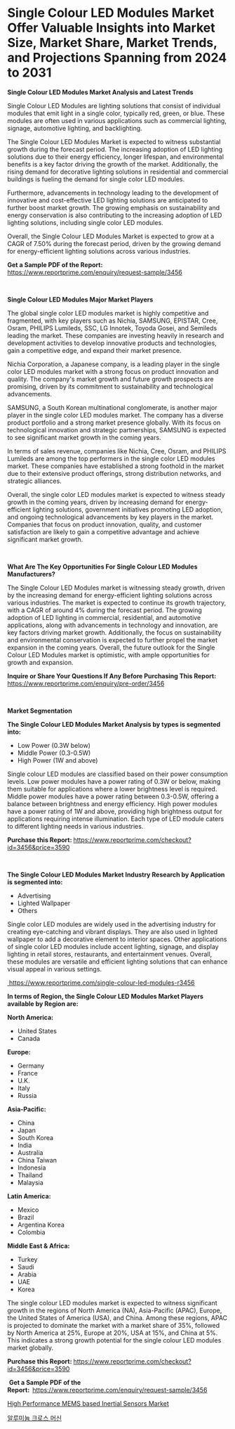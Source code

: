 <p><h1>Single Colour LED Modules Market Offer Valuable Insights into Market Size, Market Share, Market Trends, and Projections Spanning from 2024 to 2031</h1></p><p><strong>Single Colour LED Modules Market Analysis and Latest Trends</strong></p>
<p><p>Single Colour LED Modules are lighting solutions that consist of individual modules that emit light in a single color, typically red, green, or blue. These modules are often used in various applications such as commercial lighting, signage, automotive lighting, and backlighting.</p><p>The Single Colour LED Modules Market is expected to witness substantial growth during the forecast period. The increasing adoption of LED lighting solutions due to their energy efficiency, longer lifespan, and environmental benefits is a key factor driving the growth of the market. Additionally, the rising demand for decorative lighting solutions in residential and commercial buildings is fueling the demand for single color LED modules.</p><p>Furthermore, advancements in technology leading to the development of innovative and cost-effective LED lighting solutions are anticipated to further boost market growth. The growing emphasis on sustainability and energy conservation is also contributing to the increasing adoption of LED lighting solutions, including single color LED modules.</p><p>Overall, the Single Colour LED Modules Market is expected to grow at a CAGR of 7.50% during the forecast period, driven by the growing demand for energy-efficient lighting solutions across various industries.</p></p>
<p><strong>Get a Sample PDF of the Report:&nbsp;</strong> <a href="https://www.reportprime.com/enquiry/request-sample/3456">https://www.reportprime.com/enquiry/request-sample/3456</a></p>
<p>&nbsp;</p>
<p><strong>Single Colour LED Modules Major Market Players</strong></p>
<p><p>The global single color LED modules market is highly competitive and fragmented, with key players such as Nichia, SAMSUNG, EPISTAR, Cree, Osram, PHILIPS Lumileds, SSC, LG Innotek, Toyoda Gosei, and Semileds leading the market. These companies are investing heavily in research and development activities to develop innovative products and technologies, gain a competitive edge, and expand their market presence.</p><p>Nichia Corporation, a Japanese company, is a leading player in the single color LED modules market with a strong focus on product innovation and quality. The company's market growth and future growth prospects are promising, driven by its commitment to sustainability and technological advancements.</p><p>SAMSUNG, a South Korean multinational conglomerate, is another major player in the single color LED modules market. The company has a diverse product portfolio and a strong market presence globally. With its focus on technological innovation and strategic partnerships, SAMSUNG is expected to see significant market growth in the coming years.</p><p>In terms of sales revenue, companies like Nichia, Cree, Osram, and PHILIPS Lumileds are among the top performers in the single color LED modules market. These companies have established a strong foothold in the market due to their extensive product offerings, strong distribution networks, and strategic alliances.</p><p>Overall, the single color LED modules market is expected to witness steady growth in the coming years, driven by increasing demand for energy-efficient lighting solutions, government initiatives promoting LED adoption, and ongoing technological advancements by key players in the market. Companies that focus on product innovation, quality, and customer satisfaction are likely to gain a competitive advantage and achieve significant market growth.</p></p>
<p>&nbsp;</p>
<p><strong>What Are The Key Opportunities For Single Colour LED Modules Manufacturers?</strong></p>
<p><p>The Single Colour LED Modules market is witnessing steady growth, driven by the increasing demand for energy-efficient lighting solutions across various industries. The market is expected to continue its growth trajectory, with a CAGR of around 4% during the forecast period. The growing adoption of LED lighting in commercial, residential, and automotive applications, along with advancements in technology and innovation, are key factors driving market growth. Additionally, the focus on sustainability and environmental conservation is expected to further propel the market expansion in the coming years. Overall, the future outlook for the Single Colour LED Modules market is optimistic, with ample opportunities for growth and expansion.</p></p>
<p><strong>Inquire or Share Your Questions If Any Before Purchasing This Report:</strong> <a href="https://www.reportprime.com/enquiry/pre-order/3456">https://www.reportprime.com/enquiry/pre-order/3456</a></p>
<p>&nbsp;</p>
<p><strong>Market Segmentation</strong></p>
<p><strong>The Single Colour LED Modules Market Analysis by types is segmented into:</strong></p>
<p><ul><li>Low Power (0.3W below)</li><li>Middle Power (0.3-0.5W)</li><li>High Power (1W and above)</li></ul></p>
<p><p>Single colour LED modules are classified based on their power consumption levels. Low power modules have a power rating of 0.3W or below, making them suitable for applications where a lower brightness level is required. Middle power modules have a power rating between 0.3-0.5W, offering a balance between brightness and energy efficiency. High power modules have a power rating of 1W and above, providing high brightness output for applications requiring intense illumination. Each type of LED module caters to different lighting needs in various industries.</p></p>
<p><strong>Purchase this Report:&nbsp;</strong><a href="https://www.reportprime.com/checkout?id=3456&price=3590">https://www.reportprime.com/checkout?id=3456&price=3590</a></p>
<p>&nbsp;</p>
<p><strong>The Single Colour LED Modules Market Industry Research by Application is segmented into:</strong></p>
<p><ul><li>Advertising</li><li>Lighted Wallpaper</li><li>Others</li></ul></p>
<p><p>Single color LED modules are widely used in the advertising industry for creating eye-catching and vibrant displays. They are also used in lighted wallpaper to add a decorative element to interior spaces. Other applications of single color LED modules include accent lighting, signage, and display lighting in retail stores, restaurants, and entertainment venues. Overall, these modules are versatile and efficient lighting solutions that can enhance visual appeal in various settings.</p></p>
<p><a href="https://www.reportprime.com/single-colour-led-modules-r3456">&nbsp;https://www.reportprime.com/single-colour-led-modules-r3456</a></p>
<p><strong>In terms of Region, the Single Colour LED Modules Market Players available by Region are:</strong></p>
<p>
    <p> <strong> North America: </strong>
        <ul>
            <li>United States</li>
            <li>Canada</li>
        </ul>
        </p> 
    <p> <strong> Europe: </strong>
        <ul>
            <li>Germany</li>
            <li>France</li>
            <li>U.K.</li>
            <li>Italy</li>
            <li>Russia</li>
        </ul>
        </p> 
    <p> <strong> Asia-Pacific: </strong>
        <ul>
            <li>China</li>
            <li>Japan</li>
            <li>South Korea</li>
            <li>India</li>
            <li>Australia</li>
            <li>China Taiwan</li>
            <li>Indonesia</li>
            <li>Thailand</li>
            <li>Malaysia</li>
        </ul>
        </p> 
    <p> <strong> Latin America: </strong>
        <ul>
            <li>Mexico</li>
            <li>Brazil</li>
            <li>Argentina Korea</li>
            <li>Colombia</li>
        </ul>
        </p> 
    <p> <strong> Middle East & Africa: </strong>
        <ul>
            <li>Turkey</li>
            <li>Saudi</li>
            <li>Arabia</li>
            <li>UAE</li>
            <li>Korea</li>
        </ul>
    </p>
    </p>
<p><p>The single colour LED modules market is expected to witness significant growth in the regions of North America (NA), Asia-Pacific (APAC), Europe, the United States of America (USA), and China. Among these regions, APAC is projected to dominate the market with a market share of 35%, followed by North America at 25%, Europe at 20%, USA at 15%, and China at 5%. This indicates a strong growth potential for the single colour LED modules market globally.</p></p>
<p><strong>Purchase this Report: </strong><a href="https://www.reportprime.com/checkout?id=3456&price=3590">https://www.reportprime.com/checkout?id=3456&price=3590</a></p>
<p>&nbsp;<strong>Get a Sample PDF of the Report:&nbsp;&nbsp;</strong><a href="https://www.reportprime.com/enquiry/request-sample/3456">https://www.reportprime.com/enquiry/request-sample/3456</a></p>
<p><strong></strong></p>
<p><p><a href="https://github.com/sofayahoo2023/Market-Research-Report-List-4/blob/main/high-performance-mems-based-inertial-sensors-market.md">High Performance MEMS based Inertial Sensors Market</a></p><p><a href="https://github.com/vss5505pa7z1p/Market-Research-Report-List-2/blob/main/805596769830.md">알루미늄 크로스 머신</a></p></p>